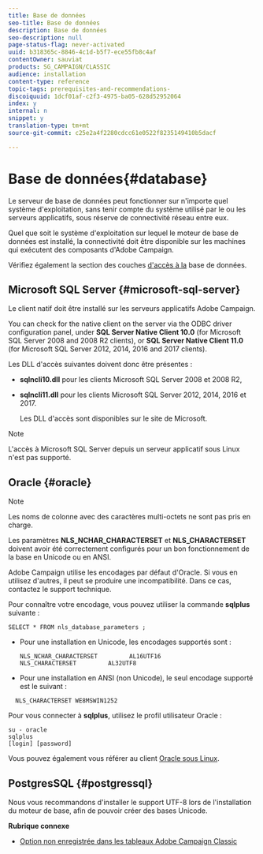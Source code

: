 ```yaml
---
title: Base de données
seo-title: Base de données
description: Base de données
seo-description: null
page-status-flag: never-activated
uuid: b318365c-8846-4c1d-b5f7-ece55fb8c4af
contentOwner: sauviat
products: SG_CAMPAIGN/CLASSIC
audience: installation
content-type: reference
topic-tags: prerequisites-and-recommendations-
discoiquuid: 1dcf01af-c2f3-4975-ba05-628d52952064
index: y
internal: n
snippet: y
translation-type: tm+mt
source-git-commit: c25e2a4f2280cdcc61e0522f8235149410b5dacf

---
```



# Base de données{#database}

Le serveur de base de données peut fonctionner sur n&#39;importe quel système d&#39;exploitation, sans tenir compte du système utilisé par le ou les serveurs applicatifs, sous réserve de connectivité réseau entre eux.

Quel que soit le système d&#39;exploitation sur lequel le moteur de base de données est installé, la connectivité doit être disponible sur les machines qui exécutent des composants d&#39;Adobe Campaign.

Vérifiez également la section des couches [d&#39;accès à la](../../installation/using/prerequisites-of-campaign-installation-in-linux.md#database-access-layers) base de données.

## Microsoft SQL Server {#microsoft-sql-server}

Le client natif doit être installé sur les serveurs applicatifs Adobe Campaign.

You can check for the native client on the server via the ODBC driver configuration panel, under **SQL Server Native Client 10.0** (for Microsoft SQL Server 2008 and 2008 R2 clients), or **SQL Server Native Client 11.0** (for Microsoft SQL Server 2012, 2014, 2016 and 2017  clients).

Les DLL d&#39;accès suivantes doivent donc être présentes :

* **sqlncli10.dll** pour les clients Microsoft SQL Server 2008 et 2008 R2,
* **sqlncli11.dll** pour les clients Microsoft SQL Server 2012, 2014, 2016 et 2017.

   Les DLL d&#39;accès sont disponibles sur le site de Microsoft.

>[!NOTE]
>
>L&#39;accès à Microsoft SQL Server depuis un serveur applicatif sous Linux n&#39;est pas supporté.

## Oracle {#oracle}

>[!NOTE]
>
>Les noms de colonne avec des caractères multi-octets ne sont pas pris en charge.

Les paramètres **NLS_NCHAR_CHARACTERSET** et **NLS_CHARACTERSET** doivent avoir été correctement configurés pour un bon fonctionnement de la base en Unicode ou en ANSI.

Adobe Campaign utilise les encodages par défaut d&#39;Oracle. Si vous en utilisez d&#39;autres, il peut se produire une incompatibilité. Dans ce cas, contactez le support technique.

Pour connaître votre encodage, vous pouvez utiliser la commande **sqlplus** suivante :

```
SELECT * FROM nls_database_parameters ;
```

* Pour une installation en Unicode, les encodages supportés sont :

   ```
   NLS_NCHAR_CHARACTERSET         AL16UTF16
   NLS_CHARACTERSET         AL32UTF8
   ```

* Pour une installation en ANSI (non Unicode), le seul encodage supporté est le suivant :

```
  NLS_CHARACTERSET WE8MSWIN1252
```

Pour vous connecter à **sqlplus**, utilisez le profil utilisateur Oracle :

```
su - oracle 
sqlplus 
[login] [password]
```

Vous pouvez également vous référer au client [Oracle sous Linux](../../installation/using/installing-packages-with-linux.md#oracle-client-in-linux).

## PostgresSQL {#postgressql}

Nous vous recommandons d&#39;installer le support UTF-8 lors de l&#39;installation du moteur de base, afin de pouvoir créer des bases Unicode.

**Rubrique connexe**

* [Option non enregistrée dans les tableaux Adobe Campaign Classic](https://helpx.adobe.com/campaign/kb/unlogged-tables-classic.html)